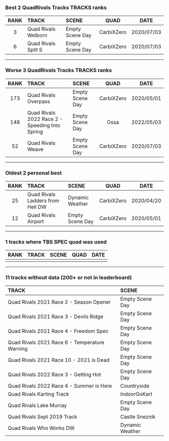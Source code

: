 ### Best 2 QuadRivals Tracks TRACKS ranks
|RANK|TRACK|SCENE|QUAD|DATE|
|:---:|:---|:---|:---:|:---:|
|3|Quad Rivals Welborn|Empty Scene Day|CarbiXZero|2020/07/03|
|6|Quad Rivals Split S|Empty Scene Day|CarbiXZero|2020/07/03|
---
### Worse 3 QuadRivals Tracks TRACKS ranks
|RANK|TRACK|SCENE|QUAD|DATE|
|:---:|:---|:---|:---:|:---:|
|173|Quad Rivals Overpass|Empty Scene Day|CarbiXZero|2020/05/01|
|148|Quad Rivals 2022 Race 2 - Speeding Into Spring|Empty Scene Day|Ossa|2022/05/03|
|52|Quad Rivals Weave|Empty Scene Day|CarbiXZero|2020/07/03|
---
### Oldest 2 personal best
|RANK|TRACK|SCENE|QUAD|DATE|
|:---:|:---|:---|:---:|:---:|
|25|Quad Rivals Ladders from Hell DW|Dynamic Weather|CarbiXZero|2020/04/20|
|12|Quad Rivals Airport|Empty Scene Day|CarbiXZero|2020/05/01|
---
### 1 tracks where TBS SPEC quad was used
|RANK|TRACK|SCENE|QUAD|DATE|
|:---:|:---|:---|:---:|:---:|
||||||
---
### 11 tracks without data (200+ or not in leaderboard)
|TRACK|SCENE|
|:---|:---|
|Quad Rivals 2021 Race 2 - Season Opener|Empty Scene Day|
|Quad Rivals 2021 Race 3 - Devils Ridge|Empty Scene Day|
|Quad Rivals 2021 Race 4 - Freedom Spec|Empty Scene Day|
|Quad Rivals 2021 Race 6 - Temperature Warning|Empty Scene Day|
|Quad Rivals 2021 Race 10 - 2021 is Dead|Empty Scene Day|
|Quad Rivals 2022 Race 3 - Getting Hot|Empty Scene Day|
|Quad Rivals 2022 Race 4 - Summer is Here|Countryside|
|Quad Rivals Karting Track|IndoorGoKart|
|Quad Rivals Lake Murray|Empty Scene Day|
|Quad Rivals Sept 2019 Track|Castle Sneznik|
|Quad Rivals Who Works DW|Dynamic Weather|

